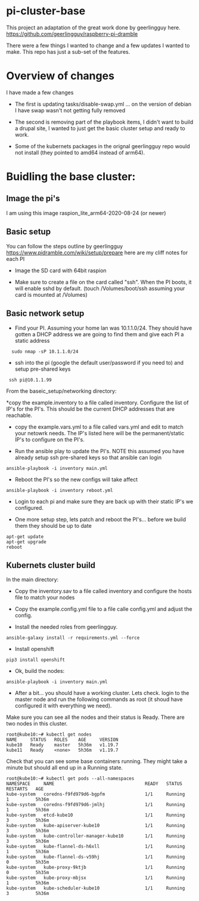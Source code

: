 # pi-cluster-base

This project an adaptation of the great work done by geerlingguy here.
 https://github.com/geerlingguy/raspberry-pi-dramble

There were a few things I wanted to change and a few updates I wanted to make. This
repo has just a sub-set of the features.

# Overview of changes
I have made a few changes

* The first is updating tasks/disable-swap.yml ... on the version of debian I have
swap wasn't not getting fully removed

* The second is removing part of the playbook items, I didn't want to build a
drupal site, I wanted to just get the basic cluster setup and ready to work.

* Some of the kubernets packages in the orignal geerlingguy repo would not install (they
pointed to amd64 instead of arm64).

# Buidling the base cluster:

## Image the pi's
I am using this image raspion_lite_arm64-2020-08-24 (or newer)

## Basic setup
You can follow the steps outline by geerlingguy https://www.pidramble.com/wiki/setup/prepare
here are my cliff notes for each PI

* Image the SD card with 64bit raspion

* Make sure to create a file on the card called "ssh". When the PI boots, it will enable
sshd by default. (touch /Volumes/boot/ssh assuming your card is mounted at /Volumes)


## Basic network setup

* Find your PI. Assuming your home lan was 10.1.1.0/24. They should have gotten a DHCP address
we are going to find them and give each PI a static address
```
  sudo nmap -sP 10.1.1.0/24
```

* ssh into the pi (google the default user/password if you need to) and setup pre-shared keys
```
 ssh pi@10.1.1.99
```


From the baseic_setup/networking directory:

*copy the example.inventory to a file called inventory. Configure the
list of IP's for the PI's. This should be the current DHCP addresses
that are reachable. 

* copy the example.vars.yml to a file called vars.yml and edit to match your
netowrk needs. The IP's listed here will be the permanent/static IP's to configure
on the PI's.

* Run the ansible play to update the PI's. NOTE this assumed you have already
setup ssh pre-shared keys so that ansible can login

```
ansible-playbook -i inventory main.yml

```

* Reboot the PI's so the new configs will take affect

```
ansible-playbook -i inventory reboot.yml

```


* Login to each pi and make sure they are back up with their static IP's we configured.

* One more setup step, lets patch and reboot the PI's... before we build them they should be up to date
```
apt-get update
apt-get upgrade
reboot

```

## Kubernets cluster build

In the main directory:

* Copy the inventory.sav to a file called inventory and configure the hosts file to match
your nodes

* Copy the example.config.yml file to a file calle config.yml and adjust the config.

* Install the needed roles from geerlingguy.

```
ansible-galaxy install -r requirements.yml --force
```

* Install openshift

```
pip3 install openshift

```

* Ok, build the nodes:

```
ansible-playbook -i inventory main.yml

```
* After a bit... you should have a working cluster. Lets check. login to the master node and
run the following commands as root (it shoud have configured it with everything we need).

Make sure you can see all the nodes and their status is Ready. There are two nodes in
this cluster.

```
root@kube10:~# kubectl get nodes
NAME     STATUS   ROLES    AGE     VERSION
kube10   Ready    master   5h36m   v1.19.7
kube11   Ready    <none>   5h36m   v1.19.7

```


Check that you can see some base containers running. They might take a minute but
should all end up in a Running state.


```
root@kube10:~# kubectl get pods --all-namespaces
NAMESPACE     NAME                                  READY   STATUS    RESTARTS   AGE
kube-system   coredns-f9fd979d6-bgpfm               1/1     Running   1          5h36m
kube-system   coredns-f9fd979d6-jmlhj               1/1     Running   1          5h36m
kube-system   etcd-kube10                           1/1     Running   3          5h36m
kube-system   kube-apiserver-kube10                 1/1     Running   3          5h36m
kube-system   kube-controller-manager-kube10        1/1     Running   3          5h36m
kube-system   kube-flannel-ds-h6xll                 1/1     Running   1          5h36m
kube-system   kube-flannel-ds-v59hj                 1/1     Running   0          5h35m
kube-system   kube-proxy-9ktjb                      1/1     Running   0          5h35m
kube-system   kube-proxy-mbjsx                      1/1     Running   1          5h36m
kube-system   kube-scheduler-kube10                 1/1     Running   3          5h36m

```



